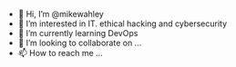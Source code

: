 - 👋 Hi, I’m @mikewahley
- 👀 I’m interested in IT. ethical hacking and cybersecurity
- 🌱 I’m currently learning DevOps
- 💞️ I’m looking to collaborate on ...
- 📫 How to reach me ...

<!---
mikewahley/mikewahley is a ✨ special ✨ repository because its `README.md` (this file) appears on your GitHub profile.
You can click the Preview link to take a look at your changes.
--->
